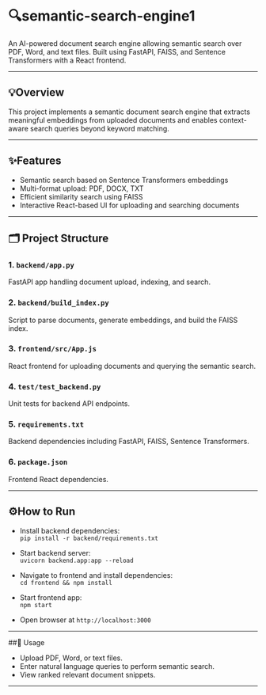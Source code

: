 # 🔍semantic-search-engine1

An AI-powered document search engine allowing semantic search over PDF, Word, and text files. Built using FastAPI, FAISS, and Sentence Transformers with a React frontend.

---

## 💡Overview

This project implements a semantic document search engine that extracts meaningful embeddings from uploaded documents and enables context-aware search queries beyond keyword matching.

---

## ✨Features

- Semantic search based on Sentence Transformers embeddings  
- Multi-format upload: PDF, DOCX, TXT  
- Efficient similarity search using FAISS  
- Interactive React-based UI for uploading and searching documents

---

## 🗂️ Project Structure

### 1. `backend/app.py`  
FastAPI app handling document upload, indexing, and search.

### 2. `backend/build_index.py`  
Script to parse documents, generate embeddings, and build the FAISS index.

### 3. `frontend/src/App.js`  
React frontend for uploading documents and querying the semantic search.

### 4. `test/test_backend.py`  
Unit tests for backend API endpoints.

### 5. `requirements.txt`  
Backend dependencies including FastAPI, FAISS, Sentence Transformers.

### 6. `package.json`  
Frontend React dependencies.

---

## ⚙️How to Run

- Install backend dependencies:  
  `pip install -r backend/requirements.txt`

- Start backend server:  
  `uvicorn backend.app:app --reload`

- Navigate to frontend and install dependencies:  
  `cd frontend && npm install`

- Start frontend app:  
  `npm start`

- Open browser at `http://localhost:3000`

---

##🚀 Usage

- Upload PDF, Word, or text files.  
- Enter natural language queries to perform semantic search.  
- View ranked relevant document snippets.

---

